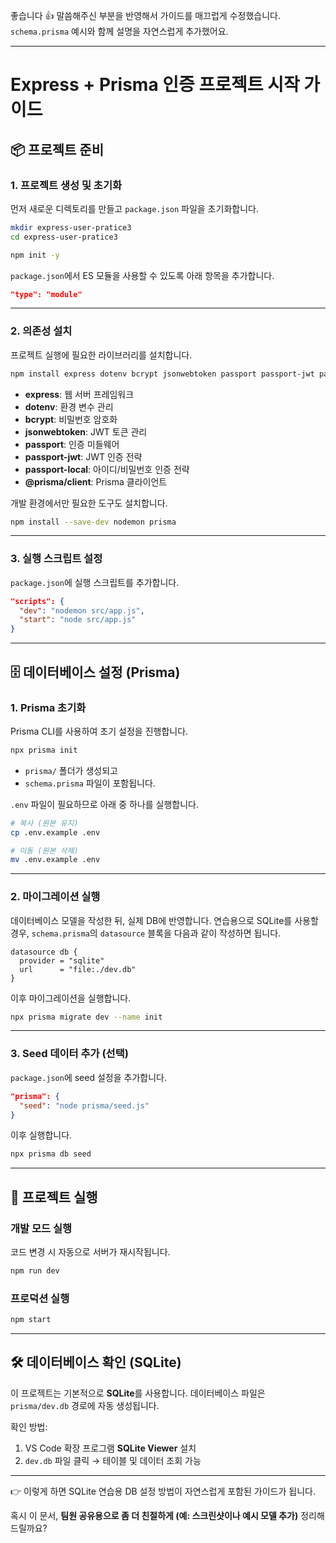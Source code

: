 좋습니다 👍 말씀해주신 부분을 반영해서 가이드를 매끄럽게 수정했습니다.
`schema.prisma` 예시와 함께 설명을 자연스럽게 추가했어요.

---

# Express + Prisma 인증 프로젝트 시작 가이드

## 📦 프로젝트 준비

### 1. 프로젝트 생성 및 초기화

먼저 새로운 디렉토리를 만들고 `package.json` 파일을 초기화합니다.

```bash
mkdir express-user-pratice3
cd express-user-pratice3

npm init -y
```

`package.json`에서 ES 모듈을 사용할 수 있도록 아래 항목을 추가합니다.

```json
"type": "module"
```

---

### 2. 의존성 설치

프로젝트 실행에 필요한 라이브러리를 설치합니다.

```bash
npm install express dotenv bcrypt jsonwebtoken passport passport-jwt passport-local @prisma/client
```

* **express**: 웹 서버 프레임워크
* **dotenv**: 환경 변수 관리
* **bcrypt**: 비밀번호 암호화
* **jsonwebtoken**: JWT 토큰 관리
* **passport**: 인증 미들웨어
* **passport-jwt**: JWT 인증 전략
* **passport-local**: 아이디/비밀번호 인증 전략
* **@prisma/client**: Prisma 클라이언트

개발 환경에서만 필요한 도구도 설치합니다.

```bash
npm install --save-dev nodemon prisma
```

---

### 3. 실행 스크립트 설정

`package.json`에 실행 스크립트를 추가합니다.

```json
"scripts": {
  "dev": "nodemon src/app.js",
  "start": "node src/app.js"
}
```

---

## 🗄️ 데이터베이스 설정 (Prisma)

### 1. Prisma 초기화

Prisma CLI를 사용하여 초기 설정을 진행합니다.

```bash
npx prisma init
```

* `prisma/` 폴더가 생성되고
* `schema.prisma` 파일이 포함됩니다.

`.env` 파일이 필요하므로 아래 중 하나를 실행합니다.

```bash
# 복사 (원본 유지)
cp .env.example .env

# 이동 (원본 삭제)
mv .env.example .env
```

---

### 2. 마이그레이션 실행

데이터베이스 모델을 작성한 뒤, 실제 DB에 반영합니다.
연습용으로 SQLite를 사용할 경우, `schema.prisma`의 `datasource` 블록을 다음과 같이 작성하면 됩니다.

```prisma
datasource db {
  provider = "sqlite"
  url      = "file:./dev.db"
}
```

이후 마이그레이션을 실행합니다.

```bash
npx prisma migrate dev --name init
```

---

### 3. Seed 데이터 추가 (선택)

`package.json`에 seed 설정을 추가합니다.

```json
"prisma": {
  "seed": "node prisma/seed.js"
}
```

이후 실행합니다.

```bash
npx prisma db seed
```

---

## 🚀 프로젝트 실행

### 개발 모드 실행

코드 변경 시 자동으로 서버가 재시작됩니다.

```bash
npm run dev
```

### 프로덕션 실행

```bash
npm start
```

---

## 🛠️ 데이터베이스 확인 (SQLite)

이 프로젝트는 기본적으로 **SQLite**를 사용합니다.
데이터베이스 파일은 `prisma/dev.db` 경로에 자동 생성됩니다.

확인 방법:

1. VS Code 확장 프로그램 **SQLite Viewer** 설치
2. `dev.db` 파일 클릭 → 테이블 및 데이터 조회 가능

---

👉 이렇게 하면 SQLite 연습용 DB 설정 방법이 자연스럽게 포함된 가이드가 됩니다.

혹시 이 문서, **팀원 공유용으로 좀 더 친절하게 (예: 스크린샷이나 예시 모델 추가)** 정리해드릴까요?
